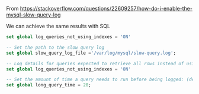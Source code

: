 From https://stackoverflow.com/questions/22609257/how-do-i-enable-the-mysql-slow-query-log

We can achieve the same results with SQL

```sql
set global log_queries_not_using_indexes = 'ON'
```

```sql
-- Set the path to the slow query log
set global slow_query_log_file ='/var/log/mysql/slow-query.log';
```

```sql
-- Log details for queries expected to retrieve all rows instead of using an index
set global log_queries_not_using_indexes = 'ON'
```

```sql
-- Set the amount of time a query needs to run before being logged: (default is 10 seconds)
set global long_query_time = 20;
```